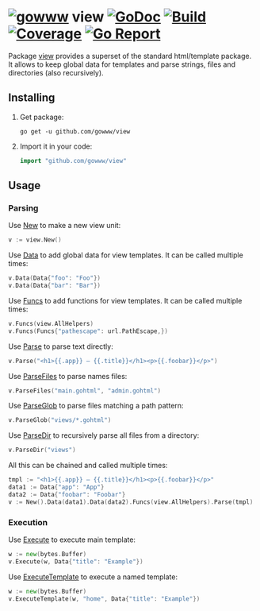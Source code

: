 # [![gowww](https://avatars.githubusercontent.com/u/18078923?s=20)](https://github.com/gowww) view [![GoDoc](https://godoc.org/github.com/gowww/view?status.svg)](https://godoc.org/github.com/gowww/view) [![Build](https://travis-ci.org/gowww/view.svg?branch=master)](https://travis-ci.org/gowww/view) [![Coverage](https://coveralls.io/repos/github/gowww/view/badge.svg?branch=master)](https://coveralls.io/github/gowww/view?branch=master) [![Go Report](https://goreportcard.com/badge/github.com/gowww/view)](https://goreportcard.com/report/github.com/gowww/view)

Package [view](https://godoc.org/github.com/gowww/view) provides a superset of the standard html/template package.  
It allows to keep global data for templates and parse strings, files and directories (also recursively).

## Installing

1. Get package:

	```Shell
	go get -u github.com/gowww/view
	````

2. Import it in your code:

	```Go
	import "github.com/gowww/view"
	```

## Usage

### Parsing

Use [New](https://godoc.org/github.com/gowww/view#New) to make a new view unit:

```Go
v := view.New()
```

Use [Data](https://godoc.org/github.com/gowww/view#Data) to add global data for view templates.
It can be called multiple times:

```Go
v.Data(Data{"foo": "Foo"})
v.Data(Data{"bar": "Bar"})
```

Use [Funcs](https://godoc.org/github.com/gowww/view#Funcs) to add functions for view templates.
It can be called multiple times:

```Go
v.Funcs(view.AllHelpers)
v.Funcs(Funcs{"pathescape": url.PathEscape,})
```

Use [Parse](https://godoc.org/github.com/gowww/view#Parse) to parse text directly:

```Go
v.Parse("<h1>{{.app}} — {{.title}}</h1><p>{{.foobar}}</p>")
```

Use [ParseFiles](https://godoc.org/github.com/gowww/view#ParseFiles) to parse names files:
```Go
v.ParseFiles("main.gohtml", "admin.gohtml")
```

Use [ParseGlob](https://godoc.org/github.com/gowww/view#ParseGlob) to parse files matching a path pattern:
```Go
v.ParseGlob("views/*.gohtml")
```

Use [ParseDir](https://godoc.org/github.com/gowww/view#ParseDir) to recursively parse all files from a directory:
```Go
v.ParseDir("views")
```

All this can be chained and called multiple times:

```Go
tmpl := "<h1>{{.app}} — {{.title}}</h1><p>{{.foobar}}</p>"
data1 := Data{"app": "App"}
data2 := Data{"foobar": "Foobar"}
v := New().Data(data1).Data(data2).Funcs(view.AllHelpers).Parse(tmpl)
```

### Execution

Use [Execute](https://godoc.org/github.com/gowww/view#Execute) to execute main template:

```Go
w := new(bytes.Buffer)
v.Execute(w, Data{"title": "Example"})
```

Use [ExecuteTemplate](https://godoc.org/github.com/gowww/view#ExecuteTemplate) to execute a named template:

```Go
w := new(bytes.Buffer)
v.ExecuteTemplate(w, "home", Data{"title": "Example"})
```
